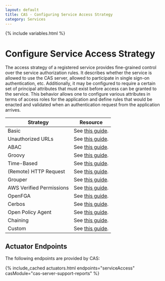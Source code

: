 ```yaml
---
layout: default
title: CAS - Configuring Service Access Strategy
category: Services
---
```


{% include variables.html %}

# Configure Service Access Strategy

The access strategy of a registered service provides fine-grained control over the service authorization 
rules. It describes whether the service is allowed to use the CAS server, allowed to participate in
single sign-on authentication, etc. Additionally, it may be configured to require a certain set of 
principal attributes that must exist before access can be granted to the service. This behavior allows 
one to configure various attributes in terms of access roles for the application and define rules that 
would be enacted and validated when an authentication request from the application arrives.

| Strategy                 | Resource                                                                |
|--------------------------|-------------------------------------------------------------------------|
| Basic                    | See [this guide](Service-Access-Strategy-Basic.html).                   |
| Unauthorized URLs        | See [this guide](Service-Access-Strategy-URL.html).                     |
| ABAC                     | See [this guide](Service-Access-Strategy-ABAC.html).                    |
| Groovy                   | See [this guide](Service-Access-Strategy-Groovy.html).                  |
| Time-Based               | See [this guide](Service-Access-Strategy-Time.html).                    |
| (Remote) HTTP Request    | See [this guide](Service-Access-Strategy-Http.html).                    |
| Grouper                  | See [this guide](Service-Access-Strategy-Grouper.html).                 |
| AWS Verified Permissions | See [this guide](Service-Access-Strategy-AWS-VerifiedPermissions.html). |
| OpenFGA                  | See [this guide](Service-Access-Strategy-OpenFGA.html).                 |
| Cerbos                   | See [this guide](Service-Access-Strategy-Cerbos.html).                  |
| Open Policy Agent        | See [this guide](Service-Access-Strategy-OpenPolicyAgent.html).         |
| Chaining                 | See [this guide](Service-Access-Strategy-Chain.html).                   |
| Custom                   | See [this guide](Service-Access-Strategy-Custom.html).                  |

## Actuator Endpoints

The following endpoints are provided by CAS:

{% include_cached actuators.html endpoints="serviceAccess" casModule="cas-server-support-reports" %}
